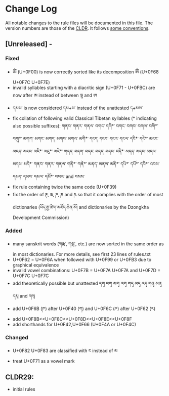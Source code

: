 # Change Log
All notable changes to the rule files will be documented in this file.
The version numbers are those of the [CLDR](http://cldr.unicode.org/). It follows [some conventions](http://keepachangelog.com/).

## [Unreleased] - 
### Fixed
 - ༀ (U+0F00) is now correctly sorted like its decomposition ཨོཾ (U+0F68 U+0F7C U+0F7E)
 - invalid syllables starting with a diacritic sign (U+0F71 - U+0FBC) are now after ཨ instead of between ལྷ and ཨ
 - དམས་ is now considered དམ+ས་ instead of the unattested ད+མས་
 - fix collation of following valid Classical Tibetan syllables (\* indicating also possible suffixes): གནབ་ གནར་ གནལ་ བགང་ དགི\*་ བགང་ བགབ་ བགལ་ བགི\*་ བགུ\*་ མགག་ མགང་ མགད་ མགབ་ མགའ་ མགི\*་ དངད་ དངབ་ དངའ་ དངལ་ དངི\*་ དངེ\*་ མངང་ མངད་ མངབ་ མངི\*་ མངུ\*་ མངེ\*་ གདད་ བདག་ བདང་ བདད་ བདབ་ བདི\*་ མདད་ མདབ་ མདལ་ མདས་ མདི\*་ གནབ་ གནར་ གནལ་ གནི\*་ གནེ\*་ མནད་ མནས་ མནི\*་ དཔི\*་ དཔོ\*་ དབི\*་ འབས་ དམད་ དམབ་ དམལ་ དམོ\*་ བསའ་ and བསས་
 - fix rule containing twice the same code (U+0F39)
 - fix the order of ཊ, ཋ, ཌ, ཎ and ཥ so that it complies with the order of most dictionaries (བོད་རྒྱ་ཚིག་མཛོད་ཆེན་མོ། and dictionaries by the Dzongkha Development Commission)

### Added
 - many sanskrit words (ཀརྨ་, ཀལྤ་, etc.) are now sorted in the same order as in most dictionaries. For more details, see first 23 lines of rules.txt
 - U+0F62 = U+0F6A when followed with U+0F99 or U+0FB3 due to graphical equivalence
 - invalid vowel combinations: U+0F7B = U+0F7A U+0F7A and U+0F7D = U+0F7C U+0F7C
 - add theoretically possible but unattested དགྭ བགྭ མགྭ འགྭ གདྭ མདྭ འདྭ གནྭ མནྭ དམྭ and གསྭ
 - add U+0F6B (ཫ) after U+0F40 (ཀ) and U+0F6C (ཬ) after U+0F62 (ར)
 - add U+0F8B<<U+0F8C<<U+0F8D<<U+0F8E<<U+0F8F
 - add shorthands for U+0F42,U+0F66 (U+0F4A or U+0F4C)

### Changed
 - U+0F82 U+0F83 are classified with ང instead of མ
 - treat U+0F71 as a vowel mark


## CLDR29:
  - initial rules
